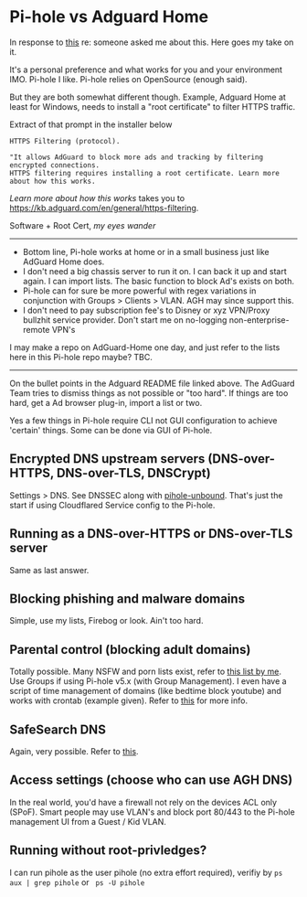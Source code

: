 
# Pi-hole vs Adguard Home

In response to [this](https://github.com/AdguardTeam/AdGuardHome/blob/master/README.md#how-does-adguard-home-compare-to-pi-hole) re: someone asked me about this. Here goes my take on it.

It's a personal preference and what works for you and your environment IMO. Pi-hole I like. Pi-hole relies on OpenSource (enough said).

But they are both somewhat different though. Example, Adguard Home at least for Windows, needs to install a "root certificate" to filter HTTPS traffic.

Extract of that prompt in the installer below

```
HTTPS Filtering (protocol).

"It allows AdGuard to block more ads and tracking by filtering encrypted connections.
HTTPS filtering requires installing a root certificate. Learn more about how this works.
```

*Learn more about how this works* takes you to https://kb.adguard.com/en/general/https-filtering.

Software + Root Cert, *my eyes wander*

----

* Bottom line, Pi-hole works at home or in a small business just like AdGuard Home does. 
* I don't need a big chassis server to run it on. I can back it up and start again. I can import lists. The basic function to block Ad's exists on both.
* Pi-hole can for sure be more powerful with regex variations in conjunction with Groups > Clients > VLAN. AGH may since support this.
* I don't need to pay subscription fee's to Disney or xyz VPN/Proxy bullzhit service provider. Don't start me on no-logging non-enterprise-remote VPN's

I may make a repo on AdGuard-Home one day, and just refer to the lists here in this Pi-hole repo maybe? TBC.

----


On the bullet points in the Adguard README file linked above. The AdGuard Team tries to dismiss things as not possible or "too hard". 
If things are too hard, get a Ad<blocker-insert-name-here> browser plug-in, import a list or two. 

Yes a few things in Pi-hole require CLI not GUI configuration to achieve 'certain' things. Some can be done via GUI of Pi-hole.


## Encrypted DNS upstream servers (DNS-over-HTTPS, DNS-over-TLS, DNSCrypt)
Settings > DNS. See DNSSEC along with [pihole-unbound](https://docs.pi-hole.net/guides/dns/unbound/). 
That's just the start if using Cloudflared Service config to the Pi-hole.

## Running as a DNS-over-HTTPS or DNS-over-TLS server
Same as last answer.

## Blocking phishing and malware domains
Simple, use my lists, Firebog or look. Ain't too hard.

## Parental control (blocking adult domains)
Totally possible. Many NSFW and porn lists exist, refer to [this list by me](lists/porn-multi-lists-combo.txt). 
Use Groups if using Pi-hole v5.x (with Group Management). 
I even have a script of time management of domains (like bedtime block youtube) and works with crontab (example given). Refer to [this](time-restrict-block-by-group) for more info.

## SafeSearch DNS
Again, very possible. Refer to [this](safesearch-dns).

## Access settings (choose who can use AGH DNS)
In the real world, you'd have a firewall not rely on the devices ACL only (SPoF). Smart people may use VLAN's and block port 80/443 to the Pi-hole management UI from a Guest / Kid VLAN.

## Running without root-privledges?
I can run pihole as the user pihole (no extra effort required), verifiy by ```ps aux | grep pihole``` or ``` ps -U pihole```

 
